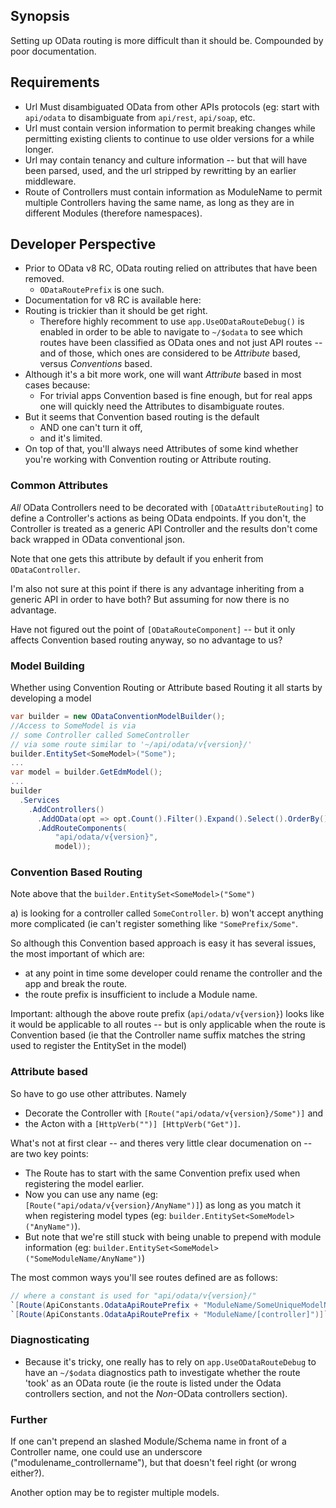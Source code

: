 ﻿## Synopsis ##

Setting up OData routing is more difficult than it should be.
Compounded by poor documentation.


## Requirements ##

* Url Must disambiguated OData from other APIs protocols
  (eg: start with `api/odata` to disambiguate from `api/rest`,
  `api/soap`, etc.
* Url must contain version information to permit breaking
  changes while permitting existing clients to continue to use
  older versions for a while longer.
* Url may contain tenancy and culture information -- but that
  will have been parsed, used, and the url stripped by rewritting
  by an earlier middleware.
* Route of Controllers must contain information as ModuleName
  to permit multiple Controllers having the same name, as long
  as they are in different Modules (therefore namespaces).


## Developer Perspective ##

* Prior to OData v8 RC, OData routing relied on attributes
  that have been removed.
  * `ODataRoutePrefix` is one such.
* Documentation for v8 RC is available here:
* Routing is trickier than it should be get right.
  * Therefore highly recomment to use 
  `app.UseODataRouteDebug()` is enabled
  in order to be able to navigate to `~/$odata` to 
  see which routes have been classified as OData ones
  and not just API routes -- and of those, which ones
  are considered to be *Attribute* based, versus 
  *Conventions* based. 
* Although it's a bit more work, one will want 
    *Attribute* based in most cases because:
  * For trivial apps Convention based is fine enough, but
    for real apps one will quickly need the Attributes
    to disambiguate routes.
* But it seems that Convention based routing is the default
  * AND one can't turn it off,
  * and it's limited.
* On top of that, you'll always need Attributes of some kind
  whether you're working with Convention routing or Attribute
  routing.

### Common Attributes ###

*All* OData Controllers need to be decorated with `[ODataAttributeRouting]`
to define a Controller's actions as being OData endpoints.
If you don't, the Controller is treated as a generic API Controller
and the results don't come back wrapped in OData conventional json.

Note that one gets this attribute by default if you enherit from `ODataController`.

I'm also not sure at this point if there is any advantage inheriting from 
a generic API in order to have both? But assuming for now there is no 
advantage.

Have not figured out the point of `[ODataRouteComponent]` -- but it only
affects Convention based routing anyway, so no advantage to us?

### Model Building ###

Whether using Convention Routing or Attribute based Routing 
it all starts by developing a model


```cs
var builder = new ODataConventionModelBuilder();
//Access to SomeModel is via 
// some Controller called SomeController
// via some route similar to '~/api/odata/v{version}/'
builder.EntitySet<SomeModel>("Some");
...
var model = builder.GetEdmModel();
...
builder
  .Services
    .AddControllers()
      .AddOData(opt => opt.Count().Filter().Expand().Select().OrderBy().SetMaxTop(5)
      .AddRouteComponents(
          "api/odata/v{version}",
          model));
```

### Convention Based Routing ###
Note above that the `builder.EntitySet<SomeModel>("Some")`

a) is looking for a controller called `SomeController`.
b) won't accept anything more complicated (ie can't register something like `"SomePrefix/Some"`.

So although this Convention based approach is easy it has several issues, the most important of which are:

* at any point in time some developer could rename the controller
  and the app and break the route.
* the route prefix is insufficient to include a Module name.

Important: although the above route prefix (`api/odata/v{version}`) looks 
 like it would be applicable to all routes -- 
  but is only applicable when the route is Convention based
  (ie that the Controller name suffix matches the string used
  to register the EntitySet in the model)


### Attribute based ###

So have to go use other attributes. Namely

* Decorate the Controller with `[Route("api/odata/v{version}/Some")]` and
* the Acton with a `[HttpVerb("")] [HttpVerb("Get")]`.

What's not at first clear -- and theres very little clear documenation on -- are two key points:

* The Route has to start with the same Convention prefix used when 
  registering the model earlier.
* Now you can use any name (eg:`[Route("api/odata/v{version}/AnyName")]`)
  as long as you match it when registering model types (eg: `builder.EntitySet<SomeModel>("AnyName")`).
* But note that we're still stuck with being unable to prepend with module information (eg: `builder.EntitySet<SomeModel>("SomeModuleName/AnyName")`)

The most common ways you'll see routes defined are as follows:
```cs
// where a constant is used for "api/odata/v{version}/"
`[Route(ApiConstants.OdataApiRoutePrefix + "ModuleName/SomeUniqueModelName")]`
`[Route(ApiConstants.OdataApiRoutePrefix + "ModuleName/[controller]")]`
```

### Diagnosticating ###

* Because it's tricky, one really has to rely on 
  `app.UseODataRouteDebug` to have an `~/$odata` diagnostics path
  to investigate whether the route 'took' as an OData route 
  (ie the route is listed under the Odata controllers section, 
  and not the *Non*-OData controllers section).

### Further ###

If one can't prepend an slashed Module/Schema name in front of a Controller
name, one could use an underscore ("modulename_controllername"), but that
doesn't feel right (or wrong either?).

Another option may be to register multiple models.

